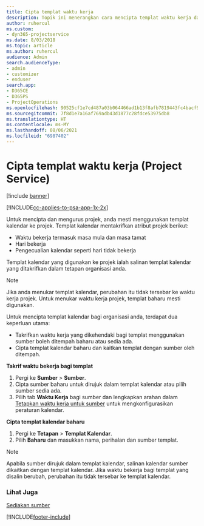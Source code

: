 ```yaml
---
title: Cipta templat waktu kerja
description: Topik ini menerangkan cara mencipta templat waktu kerja dalam Project Service.
author: ruhercul
ms.custom:
- dyn365-projectservice
ms.date: 8/03/2018
ms.topic: article
ms.author: ruhercul
audience: Admin
search.audienceType:
- admin
- customizer
- enduser
search.app:
- D365CE
- D365PS
- ProjectOperations
ms.openlocfilehash: 90525cf1e7cd487a03b064466ad1b13f8afb7819443fc4bacf9c7d3eee86f0b6
ms.sourcegitcommit: 7f8d1e7a16af769adb43d1877c28fdce53975db8
ms.translationtype: HT
ms.contentlocale: ms-MY
ms.lasthandoff: 08/06/2021
ms.locfileid: "6987402"
---
```

# <a name="create-a-work-hours-template-project-service"></a>Cipta templat waktu kerja (Project Service)

[!include [banner](../includes/psa-now-project-operations.md)]

[!INCLUDE[cc-applies-to-psa-app-1x-2x](../includes/cc-applies-to-psa-app-3x.md)]

Untuk mencipta dan mengurus projek, anda mesti menggunakan templat kalendar ke projek. Templat kalendar mentakrifkan atribut projek berikut:

- Waktu bekerja termasuk masa mula dan masa tamat
- Hari bekerja
- Pengecualian kalendar seperti hari tidak bekerja

Templat kalendar yang digunakan ke projek ialah salinan templat kalendar yang ditakrifkan dalam tetapan organisasi anda.

> [!NOTE]
> Jika anda menukar templat kalendar, perubahan itu tidak tersebar ke waktu kerja projek. Untuk menukar waktu kerja projek, templat baharu mesti digunakan.

Untuk mencipta templat kalendar bagi organisasi anda, terdapat dua keperluan utama:

- Takrifkan waktu kerja yang dikehendaki bagi templat menggunakan sumber boleh ditempah baharu atau sedia ada.
- Cipta templat kalendar baharu dan kaitkan templat dengan sumber oleh ditempah.

**Takrif waktu bekerja bagi templat**

1. Pergi ke **Sumber** \> **Sumber**.
2. Cipta sumber baharu untuk dirujuk dalam templat kalendar atau pilih sumber sedia ada.
3. Pilih tab **Waktu Kerja** bagi sumber dan lengkapkan arahan dalam [Tetapkan waktu kerja untuk sumber](/dynamics365/field-service/set-work-hours-resource.md) untuk mengkonfigurasikan peraturan kalendar.

**Cipta templat kalendar baharu**

1. Pergi ke **Tetapan** \> **Templat Kalendar**.
2. Pilih **Baharu** dan masukkan nama, perihalan dan sumber templat.


> [!NOTE]
> Apabila sumber dirujuk dalam templat kalendar, salinan kalendar sumber dikaitkan dengan templat kalendar. Jika waktu bekerja bagi templat yang disalin berubah, perubahan itu tidak tersebar ke templat kalendar.


### <a name="see-also"></a>Lihat Juga  
 [Sediakan sumber](../psa/set-up-resources.md)


[!INCLUDE[footer-include](../includes/footer-banner.md)]
